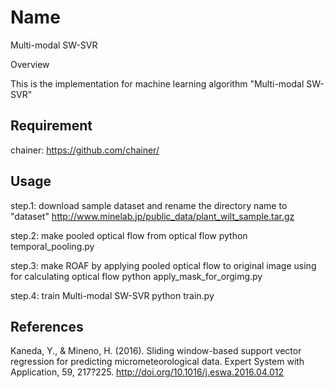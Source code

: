 Name
====
Multi-modal SW-SVR

Overview

This is the implementation for machine learning algorithm "Multi-modal SW-SVR"

## Requirement

chainer: https://github.com/chainer/

## Usage

step.1: download sample dataset and rename the directory name to "dataset"
<http://www.minelab.jp/public_data/plant_wilt_sample.tar.gz>

step.2: make pooled optical flow from optical flow
python temporal_pooling.py

step.3: make ROAF by applying pooled optical flow to original image using for calculating optical flow
python apply_mask_for_orgimg.py

step.4: train Multi-modal SW-SVR
python train.py

## References
Kaneda, Y., & Mineno, H. (2016). Sliding window-based support vector regression for predicting micrometeorological data.
Expert System with Application, 59, 217?225. http://doi.org/10.1016/j.eswa.2016.04.012
